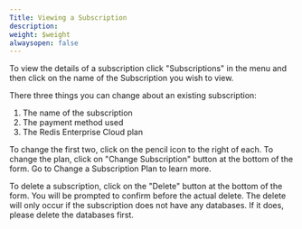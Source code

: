 ```yaml
---
Title: Viewing a Subscription
description: 
weight: $weight
alwaysopen: false
---
```

To view the details of a subscription click "Subscriptions" in the menu
and then click on the name of the Subscription you wish to view.

There three things you can change about an existing subscription:

1.  The name of the subscription
2.  The payment method used
3.  The Redis Enterprise Cloud plan

To change the first two, click on the pencil icon to the right of each.
To change the plan, click on "Change Subscription" button at the bottom
of the form. Go to Change a Subscription Plan to learn more.

To delete a subscription, click on the "Delete" button at the bottom of
the form. You will be prompted to confirm before the actual delete. The
delete will only occur if the subscription does not have any databases.
If it does, please delete the databases first.
